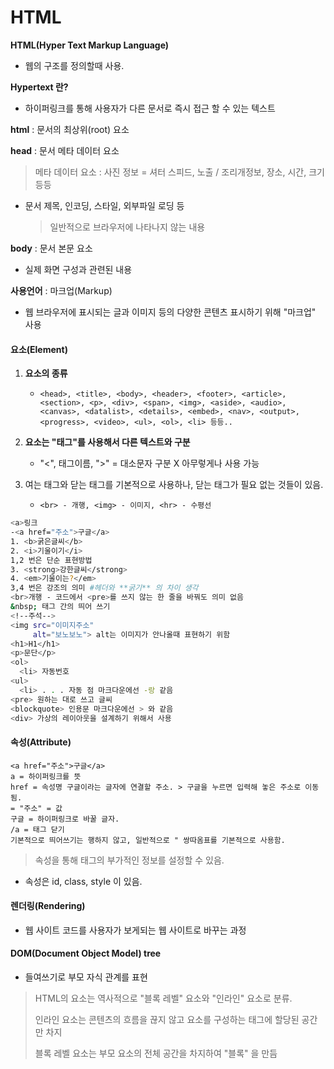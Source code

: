 # HTML

**HTML(Hyper Text Markup Language)**

- 웹의 구조를 정의할때 사용.

**Hypertext 란?**

- 하이퍼링크를 통해 사용자가 다른 문서로 즉시 접근 할 수 있는 텍스트

**html** : 문서의 최상위(root) 요소

**head** : 문서 메타 데이터 요소

> 메타 데이터 요소 : 사진 정보 = 셔터 스피드, 노출 / 조리개정보, 장소, 시간, 크기 등등

- 문서 제목, 인코딩, 스타일, 외부파일 로딩 등

  > 일반적으로 브라우저에 나타나지 않는 내용

**body** : 문서 본문 요소

- 실제 화면 구성과 관련된 내용

**사용언어** : 마크업(Markup)

- 웹 브라우저에 표시되는 글과 이미지 등의 다양한 콘텐츠 표시하기 위해 "마크업" 사용

#### 요소(Element)

1. **요소의 종류**

   - ```
     <head>, <title>, <body>, <header>, <footer>, <article>,
     <section>, <p>, <div>, <span>, <img>, <aside>, <audio>,
     <canvas>, <datalist>, <details>, <embed>, <nav>, <output>,
     <progress>, <video>, <ul>, <ol>, <li> 등등..
     ```

2. **요소는 "태그"를 사용해서 다른 텍스트와 구분**

   - "<", 태그이름, ">" = 대소문자 구분 X 아무렇게나 사용 가능

3. 여는 태그와 닫는 태그를 기본적으로 사용하나, 닫는 태그가 필요 없는 것들이 있음.

   - ```
     <br> - 개행, <img> - 이미지, <hr> - 수평선
     ```

```bash
<a>링크
-<a href="주소">구글</a>
1. <b>굵은글씨</b>
2. <i>기울이기</i>
1,2 번은 단순 표현방법
3. <strong>강한글씨</strong>
4. <em>기울이는?</em>
3,4 번은 강조의 의미 #헤더와 **굵기** 의 차이 생각
<br>개행 - 코드에서 <pre>를 쓰지 않는 한 줄을 바꿔도 의미 없음
&nbsp; 태그 간의 띄어 쓰기
<!--주석-->
<img src="이미지주소"
	 alt="보노보노"> alt는 이미지가 안나올때 표현하기 위함
<h1>H1</h1>
<p>문단</p>
<ol>
  <li> 자동번호
<ul>
  <li> . . . 자동 점 마크다운에선 -랑 같음
<pre> 원하는 대로 쓰고 글씨
<blockquote> 인용문 마크다운에선 > 와 같음
<div> 가상의 레이아웃을 설계하기 위해서 사용
```





#### 속성(Attribute)

```
<a href="주소">구글</a>
a = 하이퍼링크를 뜻
href = 속성명 구글이라는 글자에 연결할 주소. > 구글을 누르면 입력해 놓은 주소로 이동 됨.
= "주소" = 값
구글 = 하이퍼링크로 바꿀 글자.
/a = 태그 닫기
기본적으로 띄어쓰기는 행하지 않고, 일반적으로 " 쌍따옴표를 기본적으로 사용함.
```

> 속성을 통해 태그의 부가적인 정보를 설정할 수 있음.

- 속성은 id, class, style 이 있음.

#### 렌더링(Rendering)

- 웹 사이트 코드를 사용자가 보게되는 웹 사이트로 바꾸는 과정

#### DOM(Document Object Model) tree

- 들여쓰기로 부모 자식 관계를 표현

> HTML의 요소는 역사적으로 "블록 레벨" 요소와 "인라인" 요소로 분류.
>
> 인라인 요소는 콘텐츠의 흐름을 끊지 않고 요소를 구성하는 태그에 할당된 공간만 차지
>
> 블록 레벨 요소는 부모 요소의 전체 공간을 차지하여 "블록" 을 만듬

